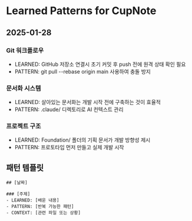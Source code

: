 # Learned Patterns for CupNote

## 2025-01-28

### Git 워크플로우

- LEARNED: GitHub 저장소 연결시 초기 커밋 후 push 전에 원격 상태 확인 필요
- PATTERN: git pull --rebase origin main 사용하여 충돌 방지

### 문서화 시스템

- LEARNED: 살아있는 문서화는 개발 시작 전에 구축하는 것이 효율적
- PATTERN: .claude/ 디렉토리로 AI 컨텍스트 관리

### 프로젝트 구조

- LEARNED: Foundation/ 폴더의 기획 문서가 개발 방향성 제시
- PATTERN: 프로토타입 먼저 만들고 실제 개발 시작

## 패턴 템플릿

```
## [날짜]

### [주제]
- LEARNED: [배운 내용]
- PATTERN: [반복 가능한 패턴]
- CONTEXT: [관련 파일 또는 상황]
```
